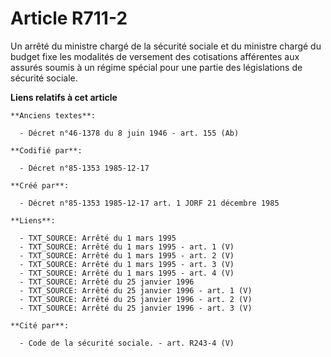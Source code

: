 # Article R711-2

Un arrêté du ministre chargé de la sécurité sociale et du ministre chargé du budget fixe les modalités de versement des
cotisations afférentes aux assurés soumis à un régime spécial pour une partie des législations de sécurité sociale.

**Liens relatifs à cet article**

	**Anciens textes**:

	  - Décret n°46-1378 du 8 juin 1946 - art. 155 (Ab)

	**Codifié par**:

	  - Décret n°85-1353 1985-12-17

	**Créé par**:

	  - Décret n°85-1353 1985-12-17 art. 1 JORF 21 décembre 1985

	**Liens**:

	  - TXT_SOURCE: Arrêté du 1 mars 1995
	  - TXT_SOURCE: Arrêté du 1 mars 1995 - art. 1 (V)
	  - TXT_SOURCE: Arrêté du 1 mars 1995 - art. 2 (V)
	  - TXT_SOURCE: Arrêté du 1 mars 1995 - art. 3 (V)
	  - TXT_SOURCE: Arrêté du 1 mars 1995 - art. 4 (V)
	  - TXT_SOURCE: Arrêté du 25 janvier 1996
	  - TXT_SOURCE: Arrêté du 25 janvier 1996 - art. 1 (V)
	  - TXT_SOURCE: Arrêté du 25 janvier 1996 - art. 2 (V)
	  - TXT_SOURCE: Arrêté du 25 janvier 1996 - art. 3 (V)

	**Cité par**:

	  - Code de la sécurité sociale. - art. R243-4 (V)
